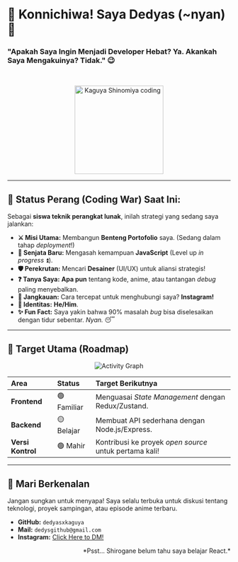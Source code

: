 # 🎀 Konnichiwa! Saya Dedyas (~nyan) 🎀

### **"Apakah Saya Ingin Menjadi Developer Hebat? Ya. Akankah Saya Mengakuinya? Tidak."** 😉

<br>

<p align="center">
  <img src="https://raw.githubusercontent.com/cat-milk/Anime-Girls-Holding-Programming-Books/main/Kaguya-sama%20Love%20Is%20War/Kaguya%20Shinomiya.png" width="200" alt="Kaguya Shinomiya coding" />
  </p>

---

## 📝 Status Perang (Coding War) Saat Ini:

Sebagai **siswa teknik perangkat lunak**, inilah strategi yang sedang saya jalankan:

* **⚔️ Misi Utama:** Membangun **Benteng Portofolio** saya. (Sedang dalam tahap *deployment*!)
* **🧠 Senjata Baru:** Mengasah kemampuan **JavaScript** (Level up *in progress* ⏫).
* **🛡️ Perekrutan:** Mencari **Desainer** (UI/UX) untuk aliansi strategis!
* **❓ Tanya Saya:** **Apa pun** tentang kode, anime, atau tantangan *debug* paling menyebalkan.
* **📩 Jangkauan:** Cara tercepat untuk menghubungi saya? **Instagram!**
* **👤 Identitas:** **He/Him**.
* **✨ Fun Fact:** Saya yakin bahwa 90% masalah *bug* bisa diselesaikan dengan tidur sebentar. *Nyan.* 😴

---

## 🎯 Target Utama (Roadmap)

<div align="center">
  <img src="https://github-readme-activity-graph.vercel.app/graph?username=dedyasxkaguya&theme=gotham&hide_border=true&point=FFFFFF&line=F996A5" alt="Activity Graph" />
</div>

| Area | Status | Target Berikutnya |
| :--- | :--- | :--- |
| **Frontend** | 🟢 Familiar | Menguasai *State Management* dengan Redux/Zustand. |
| **Backend** | 🟡 Belajar | Membuat API sederhana dengan Node.js/Express. |
| **Versi Kontrol** | 🟢 Mahir | Kontribusi ke proyek *open source* untuk pertama kali! |

---

## 💌 Mari Berkenalan

Jangan sungkan untuk menyapa! Saya selalu terbuka untuk diskusi tentang teknologi, proyek sampingan, atau episode anime terbaru.

* **GitHub:** `dedyasxkaguya`
* **Mail:** `dedysgithub@gmail.com`
* **Instagram:** [Click Here to DM!](https://instagram.com/dedyas_)

<p align="right">
  *Psst... Shirogane belum tahu saya belajar React.*
</p>
